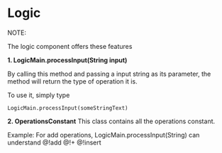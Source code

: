 Logic
====

NOTE:

The logic component offers these features

 <b>1. LogicMain.processInput(String input)</b>
 
 By calling this method and passing a input string as its parameter, the method will return the type of operation it is.
 
 To use it, simply type
 
	LogicMain.processInput(someStringText)

	
 <b>2. OperationsConstant</b>
 This class contains all the operations constant. 
 
 Example:
 For add operations, LogicMain.processInput(String) can understand   @!add   @!+  @!insert